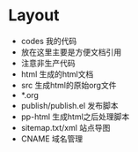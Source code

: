 # Layout

- codes 我的代码
 - 放在这里主要是方便文档引用
 - 注意非生产代码
- html 生成的html文档
- src 生成html的原始org文件
 - *.org
 - publish/publish.el 发布脚本
 - pp-html 生成html之后处理脚本
 - sitemap.txt/xml 站点导图
 - CNAME 域名管理
